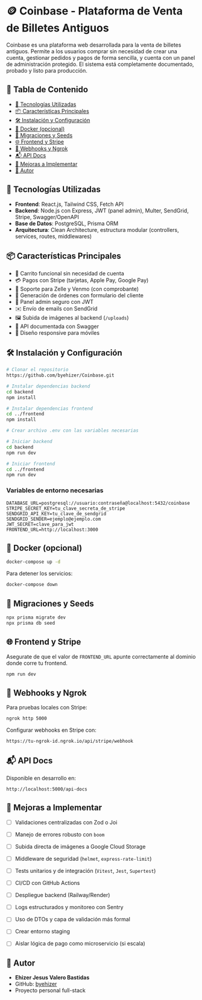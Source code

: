 # 🪙 Coinbase - Plataforma de Venta de Billetes Antiguos

Coinbase es una plataforma web desarrollada para la venta de billetes antiguos. Permite a los usuarios comprar sin necesidad de crear una cuenta, gestionar pedidos y pagos de forma sencilla, y cuenta con un panel de administración protegido. El sistema está completamente documentado, probado y listo para producción.

## 📑 Tabla de Contenido

* [🚀 Tecnologías Utilizadas](#-tecnolog%C3%ADas-utilizadas)
* [📦 Características Principales](#-caracter%C3%ADsticas-principales)
* [🛠️ Instalación y Configuración](#-instalaci%C3%B3n-y-configuraci%C3%B3n)
* [🐳 Docker (opcional)](#-docker-opcional)
* [🧱 Migraciones y Seeds](#-migraciones-y-seeds)
* [🌐 Frontend y Stripe](#-frontend-y-stripe)
* [📡 Webhooks y Ngrok](#-webhooks-y-ngrok)
* [📬 API Docs](#-api-docs)
* [🧠 Mejoras a Implementar](#-mejoras-a-implementar)
* [👤 Autor](#-autor)

## 🚀 Tecnologías Utilizadas

* **Frontend**: React.js, Tailwind CSS, Fetch API
* **Backend**: Node.js con Express, JWT (panel admin), Multer, SendGrid, Stripe, Swagger/OpenAPI
* **Base de Datos**: PostgreSQL, Prisma ORM
* **Arquitectura**: Clean Architecture, estructura modular (controllers, services, routes, middlewares)

## 📦 Características Principales

* 🛒 Carrito funcional sin necesidad de cuenta
* 💳 Pagos con Stripe (tarjetas, Apple Pay, Google Pay)
* 💸 Soporte para Zelle y Venmo (con comprobante)
* 🧾 Generación de órdenes con formulario del cliente
* 🔐 Panel admin seguro con JWT
* ✉️ Envío de emails con SendGrid
* 🖼️ Subida de imágenes al backend (`/uploads`)
* 📄 API documentada con Swagger
* 📱 Diseño responsive para móviles

## 🛠️ Instalación y Configuración

```bash
# Clonar el repositorio
https://github.com/byehizer/Coinbase.git

# Instalar dependencias backend
cd backend
npm install

# Instalar dependencias frontend
cd ../frontend
npm install

# Crear archivo .env con las variables necesarias

# Iniciar backend
cd backend
npm run dev

# Iniciar frontend
cd ../frontend
npm run dev
```

### Variables de entorno necesarias

```env
DATABASE_URL=postgresql://usuario:contraseña@localhost:5432/coinbase
STRIPE_SECRET_KEY=tu_clave_secreta_de_stripe
SENDGRID_API_KEY=tu_clave_de_sendgrid
SENDGRID_SENDER=ejemplo@ejemplo.com
JWT_SECRET=clave_para_jwt
FRONTEND_URL=http://localhost:3000
```

## 🐳 Docker (opcional)

```bash
docker-compose up -d
```

Para detener los servicios:

```bash
docker-compose down
```

## 🧱 Migraciones y Seeds

```bash
npx prisma migrate dev
npx prisma db seed
```

## 🌐 Frontend y Stripe

Asegurate de que el valor de `FRONTEND_URL` apunte correctamente al dominio donde corre tu frontend.

```bash
npm run dev
```

## 📡 Webhooks y Ngrok

Para pruebas locales con Stripe:

```bash
ngrok http 5000
```

Configurar webhooks en Stripe con:

```
https://tu-ngrok-id.ngrok.io/api/stripe/webhook
```

## 📬 API Docs

Disponible en desarrollo en:

```
http://localhost:5000/api-docs
```

## 🧠 Mejoras a Implementar

* [ ] Validaciones centralizadas con Zod o Joi
* [ ] Manejo de errores robusto con `boom`
* [ ] Subida directa de imágenes a Google Cloud Storage
* [ ] Middleware de seguridad (`helmet`, `express-rate-limit`)
* [ ] Tests unitarios y de integración (`Vitest`, `Jest`, `Supertest`)
* [ ] CI/CD con GitHub Actions
* [ ] Despliegue backend (Railway/Render)
* [ ] Logs estructurados y monitoreo con Sentry
* [ ] Uso de DTOs y capa de validación más formal
* [ ] Crear entorno staging
* [ ] Aislar lógica de pago como microservicio (si escala)


## 👤 Autor

* **Ehizer Jesus Valero Bastidas**
* GitHub: [byehizer](https://github.com/byehizer)
* Proyecto personal full-stack

